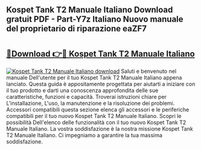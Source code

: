 ## Kospet Tank T2 Manuale Italiano Download gratuit PDF - Part-Y7z Italiano Nuovo manuale del proprietario di riparazione eaZF7

# <h2><a href="http://dfelv12.blite.top/?on=Kospet+Tank+T2+Manuale+Italiano">🔗Download 👉🔴 Kospet Tank T2 Manuale Italiano</a></h2>

[![Kospet Tank T2 Manuale Italiano download](https://i.imgur.com/lujVjoI.png)](http://dfelv12.blite.top/?on=Kospet+Tank+T2+Manuale+Italiano)
Saluti e benvenuto nel manuale Dell'utente per il tuo Kospet Tank T2 Manuale Italiano appena lanciato. Questa guida è appositamente progettata per aiutarti a iniziare con il tuo prodotto e darti una conoscenza approfondita delle sue caratteristiche, funzioni e capacità. Troverai istruzioni chiare per L'installazione, L'uso, la manutenzione e la risoluzione dei problemi. Accessori compatibili questa sezione elenca gli accessori e le periferiche compatibili per il tuo nuovo Kospet Tank T2 Manuale Italiano. Scopri le possibilità Dell'elenco delle funzionalità con il tuo nuovo Kospet Tank T2 Manuale Italiano. La vostra soddisfazione è la nostra missione Kospet Tank T2 Manuale Italiano. Ci impegniamo a garantire la tua massima soddisfazione.
